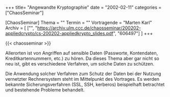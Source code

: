 +++
title= "Angewandte Kryptographie"
date = "2002-02-11"
categories = ["ChaosSeminar"]

[ChaosSeminar]
Thema = ""
Termin = ""
Vortragende = "Marten Karl"
Archiv = [
	["", "https://archiv.ulm.ccc.de/chaosseminar/200202-appliedcrypto/cs-200202-appliedkrypto_slides.pdf", "606497"]
	]
+++

{{< chaosseminar >}}

Allerorten ist von Angriffen auf sensible Daten (Passworte, Kontendaten, Kreditkartennummern, etc.) zu hören. Da dieses Thema aber gar nicht so neu ist, gibt es verschiedene Verfahren, um solche Daten zu schützen.

Die Anwendung solcher Verfahren zum Schutz der Daten bei der Nutzung vernetzter Rechnersystem steht im Mittelpunkt des Vortrages. Es werden bekannte Sicherungsverfahren (SSL, SSH, kerberos) beispielhaft betrachtet und bestehende Probleme behandelt.
